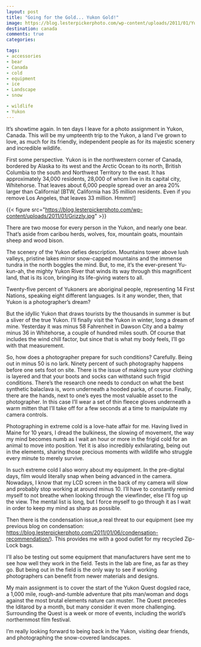 ```yaml
---
layout: post
title: "Going for the Gold... Yukon Gold!"
image: https://blog.lesterpickerphoto.com/wp-content/uploads/2011/01/Yukon2009-Dempster-Highway-1782009-09-05.jpg
destination: canada
comments: true
categories:

tags:
- accessories
- bear
- Canada
- cold
- equipment
- ice
- Landscape
- snow

- wildlife
- Yukon
---
```

It’s showtime again. In ten days I leave for a photo assignment in Yukon, Canada. This will be my umpteenth trip to the Yukon, a land I’ve grown to love, as much for its friendly, independent people as for its majestic scenery and incredible wildlife.

First some perspective. Yukon is in the northwestern corner of Canada, bordered by Alaska to its west and the Arctic Ocean to its north, British Columbia to the south and Northwest Territory to the east. It has approximately 34,000 residents, 28,000 of whom live in its capital city, Whitehorse. That leaves about 6,000 people spread over an area 20% larger than California! [BTW, California has 35 million residents. Even if you remove Los Angeles, that leaves 33 million. Hmmm!]

{{< figure src="https://blog.lesterpickerphoto.com/wp-content/uploads/2011/01/Grizzly.jpg" >}}

There are two moose for every person in the Yukon, and nearly one bear. That’s aside from caribou herds, wolves, fox, mountain goats, mountain sheep and wood bison.

The scenery of the Yukon defies description. Mountains tower above lush valleys, pristine lakes mirror snow-capped mountains and the immense tundra in the north boggles the mind. But, to me, it’s the ever-present Yu-kun-ah, the mighty Yukon River that winds its way through this magnificent land, that is its icon, bringing its life-giving waters to all.

Twenty-five percent of Yukoners are aboriginal people, representing 14 First Nations, speaking eight different languages. Is it any wonder, then, that Yukon is a photographer’s dream?

But the idyllic Yukon that draws tourists by the thousands in summer is but a sliver of the true Yukon. I’ll finally visit the Yukon in winter, long a dream of mine. Yesterday it was minus 58 Fahrenheit in Dawson City and a balmy minus 36 in Whitehorse, a couple of hundred miles south. Of course that includes the wind chill factor, but since that is what my body feels, I’ll go with that measurement.

So, how does a photographer prepare for such conditions? Carefully. Being out in minus 50 is no lark. Ninety percent of such photography happens before one sets foot on site. There is the issue of making sure your clothing is layered and that your boots and socks can withstand such frigid conditions. There’s the research one needs to conduct on what the best synthetic balaclava is, worn underneath a hooded parka, of course. Finally, there are the hands, next to one’s eyes the most valuable asset to the photographer. In this case I’ll wear a set of thin fleece gloves underneath a warm mitten that I’ll take off for a few seconds at a time to manipulate my camera controls.

Photographing in extreme cold is a love-hate affair for me. Having lived in Maine for 10 years, I dread the bulkiness, the slowing of movement, the way my mind becomes numb as I wait an hour or more in the frigid cold for an animal to move into position. Yet it is also incredibly exhilarating, being out in the elements, sharing those precious moments with wildlife who struggle every minute to merely survive.

In such extreme cold I also worry about my equipment. In the pre-digital days, film would literally snap when being advanced in the camera. Nowadays, I know that my LCD screen in the back of my camera will slow and probably stop working at around minus 10. I’ll have to constantly remind myself to not breathe when looking through the viewfinder, else I’ll fog up the view. The mental list is long, but I force myself to go through it as I wait in order to keep my mind as sharp as possible.

Then there is the condensation issue,a real threat to our equipment (see my previous blog on condensation: <a href="https://blog.lesterpickerphoto.com/2011/01/06/condensation-recommendation/">https://blog.lesterpickerphoto.com/2011/01/06/condensation-recommendation/</a>). This provides me with a good outlet for my recycled Zip-Lock bags.

I’ll also be testing out some equipment that manufacturers have sent me to see how well they work in the field. Tests in the lab are fine, as far as they go. But being out in the field is the only way to see if working photographers can benefit from newer materials and designs.

My main assignment is to cover the start of the Yukon Quest dogsled race, a 1,000 mile, rough-and-tumble adventure that pits man/woman and dogs against the most brutal elements nature can muster. The Quest precedes the Iditarod by a month, but many consider it even more challenging. Surrounding the Quest is a week or more of events, including the world’s northernmost film festival.

I’m really looking forward to being back in the Yukon, visiting dear friends, and photographing the snow-covered landscapes. 
